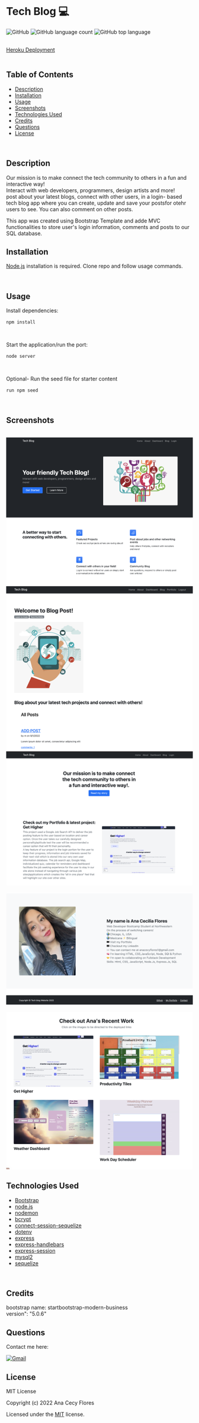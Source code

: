 # Tech Blog 💻

![GitHub](https://img.shields.io/github/license/anacecyflores1/TechBlog)
![GitHub language count](https://img.shields.io/github/languages/count/anacecyflores1/TechBlog)
![GitHub top language](https://img.shields.io/github/languages/top/anacecyflores1/TechBlog)

<br>
<a href="https://techno-blogger.herokuapp.com/login/">Heroku Deployment</a>
<br><br>

## Table of Contents

- [Description](#description)
- [Installation](#installation)
- [Usage](#usage)
- [Screenshots](#screenshots)
- [Technologies Used](#technologies-used)
- [Credits](#credits)
- [Questions](#questions)
- [License](#license)

<br>

## Description
Our mission is to make connect the tech community to others in a fun and interactive way!
<br>
Interact with web developers, programmers, design artists and more!
<br>
post about your latest blogs, connect with other users, in a login- based tech blog app where you can create, update and save your postsfor otehr users to see. You can also comment on other posts.
<br>

This app was created using Bootstrap Template and adde MVC functionalities to store user's login information, comments and posts to our SQL database.

## Installation

[Node.js](https://nodejs.org/en/) installation is required. Clone repo and follow usage commands.

<br>

## Usage

Install dependencies:

```
npm install
```

<br>

Start the application/run the port:

```
node server
```

<br>

Optional- Run the seed file for starter content

```
run npm seed
```

<br>

## Screenshots

<br>
<img src="public/assets/home.png" alt="home page">
<br>
<img src="public/assets/blogpage.png" alt="blog page" >
<br>
<img src="public/assets/about1.png" alt="About Page 1" >
<br>
<br>
<img src="public/assets/about2.png" alt="About Page 1" >
<br>
<br>
<img src="public/assets/portfolio.png" alt="portfolio page">
<br>

## Technologies Used

- [Bootstrap](https://startbootstrap.com/template/modern-business)
- [node.js](https://nodejs.org/en/)
- [nodemon](https://www.npmjs.com/package/nodemon)
- [bcrypt](https://www.npmjs.com/package/bcrypt)
- [connect-session-sequelize](https://www.npmjs.com/package/connect-session-sequelize)
- [dotenv](https://www.npmjs.com/package/dotenv)
- [express](https://expressjs.com/)
- [express-handlebars](https://www.npmjs.com/package/express-handlebars)
- [express-session](https://www.npmjs.com/package/express-session)
- [mysql2](https://www.npmjs.com/package/mysql2)
- [sequelize](https://sequelize.org/)

<br>

## Credits

bootstrap name: startbootstrap-modern-business <br>
version": "5.0.6"

## Questions

Contact me here:

  <a href="mailto: anacecyflores1@gmail.com">
  <img src="https://img.shields.io/badge/Gmail-D14836?style=for-the-badge&logo=gmail&logoColor=white&color=071A2C" alt="Gmail"/>
  </a>

<br>

## License

MIT License

Copyright (c) 2022 Ana Cecy Flores

Licensed under the [MIT](LICENSE) license.
